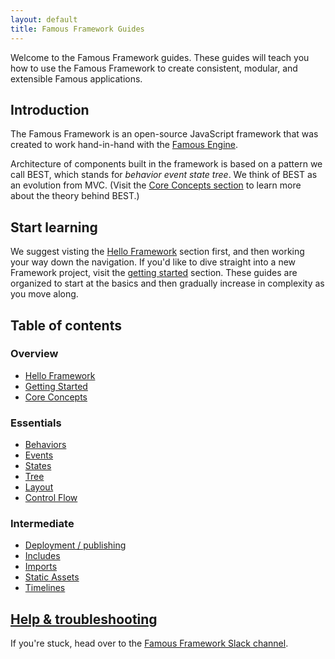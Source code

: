 ```yaml
---
layout: default
title: Famous Framework Guides
---
```


Welcome to the Famous Framework guides. These guides will teach you how to use the Famous Framework to create consistent, modular, and extensible Famous applications.

## Introduction

The Famous Framework is an open-source JavaScript framework that was created to work hand-in-hand with the [Famous Engine](famous.org/learn).

Architecture of components built in the framework is based on a pattern we call BEST, which stands for _behavior event state tree_. We think of BEST as an evolution from MVC. (Visit the [Core Concepts section](core-concepts.html) to learn more about the theory behind BEST.)

## Start learning

We suggest visting the [Hello Framework](HelloFramework.html) section first, and then working your way down the navigation. If you'd like to dive straight into a new Framework project, visit the [getting started](getting-started.html) section. These guides are organized to start at the basics and then gradually increase in complexity as you move along.

## Table of contents

### Overview

- [Hello Framework](hello-framework.html)
- [Getting Started](getting-started.html)
- [Core Concepts](core-concepts.html)

### Essentials

- [Behaviors](behaviors.html)
- [Events](events.html)
- [States](states.html)
- [Tree](tree.html)
- [Layout](layout.html)
- [Control Flow](control-flow.html)

### Intermediate

- [Deployment / publishing](deployment.html)
- [Includes](includes.html)
- [Imports](imports.html)
- [Static Assets](static-assets.html)
- [Timelines](timelines.html)

## [Help &amp; troubleshooting](help-troubleshooting.html)

If you're stuck, head over to the [Famous Framework Slack channel](https://famous-community.slack.com/messages/framework/).
